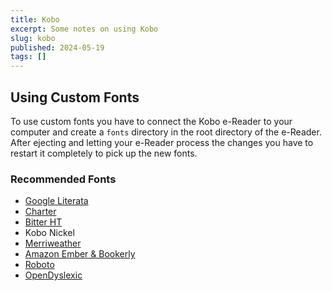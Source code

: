 ```yaml
---
title: Kobo
excerpt: Some notes on using Kobo
slug: kobo
published: 2024-05-19
tags: []
---
```

## Using Custom Fonts

To use custom fonts you have to connect the Kobo e-Reader to your computer and create a `fonts` directory in the root directory of the e-Reader. After ejecting and letting your e-Reader process the changes you have to restart it completely to pick up the new fonts.

### Recommended Fonts

- [Google Literata](http://goodereader.com/blog/uploads/files/fonts/Literata.zip)
- [Charter](https://fontesk.com/charter-typeface/)
- [Bitter HT](https://www.huertatipografica.com/en/fonts/bitter-ht)
- Kobo Nickel
- [Merriweather](https://fonts.google.com/specimen/Merriweather)
- [Amazon Ember & Bookerly](https://goodereader.com/blog/uploads/files/fonts/Ember-bookerly.zip)
- [Roboto](https://fonts.google.com/specimen/Roboto)
- [OpenDyslexic](https://opendyslexic.org)
